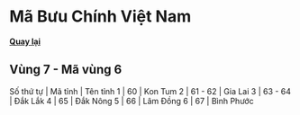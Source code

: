 # Mã Bưu Chính Việt Nam

**[Quay lại](https://khangshirokuma.github.io/MaBuuChinhVietNam/Danh_Sách/Mã_Tỉnh/Theo_Mã_Vùng/)**

## Vùng 7 - Mã vùng 6
  
Số thứ tự | Mã tỉnh | Tên tỉnh
1 | 60 | Kon Tum
2 | 61 - 62 | Gia Lai
3 | 63 - 64 | Đắk Lắk
4 | 65 | Đắk Nông
5 | 66 | Lâm Đồng
6 | 67 | Bình Phước

